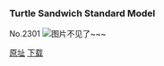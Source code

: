 ### Turtle Sandwich Standard Model
No.2301
![图片不见了~~~](https://imgs.xkcd.com/comics/turtle_sandwich_standard_model.png)

[原址](https://xkcd.com//2301) [下载](https://imgs.xkcd.com/comics/turtle_sandwich_standard_model.png)

